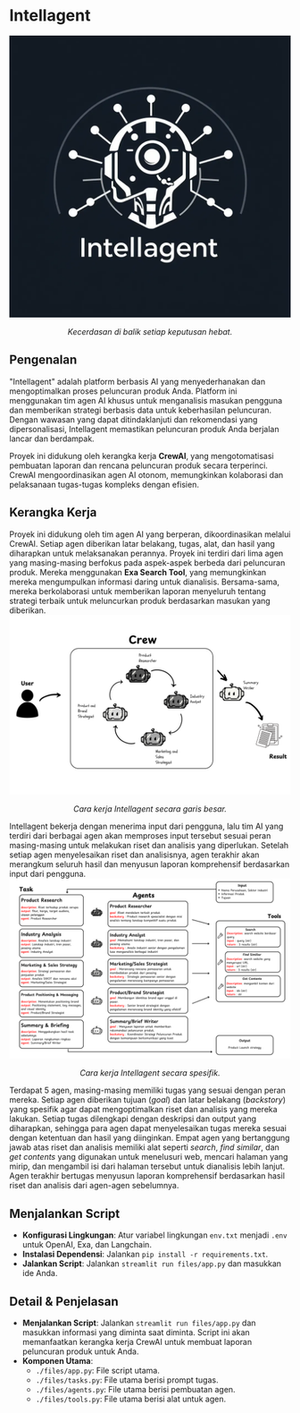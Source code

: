 # **Intellagent**

![Logo Intellagent](https://github.com/FTDS-assignment-bay/p2-final-project-ftds-018-hck-group-002/blob/main/images/logo-1.png)<br>
<p align="center" width="100%">
    <i>
    Kecerdasan di balik setiap keputusan hebat. </i><br>
</p>

## Pengenalan
"Intellagent" adalah platform berbasis AI yang menyederhanakan dan mengoptimalkan proses peluncuran produk Anda. Platform ini menggunakan tim agen AI khusus untuk menganalisis masukan pengguna dan memberikan strategi berbasis data untuk keberhasilan peluncuran. Dengan wawasan yang dapat ditindaklanjuti dan rekomendasi yang dipersonalisasi, Intellagent memastikan peluncuran produk Anda berjalan lancar dan berdampak.

Proyek ini didukung oleh kerangka kerja **CrewAI**, yang mengotomatisasi pembuatan laporan dan rencana peluncuran produk secara terperinci. CrewAI mengoordinasikan agen AI otonom, memungkinkan kolaborasi dan pelaksanaan tugas-tugas kompleks dengan efisien.

## Kerangka Kerja
Proyek ini didukung oleh tim agen AI yang berperan, dikoordinasikan melalui CrewAI. Setiap agen diberikan latar belakang, tugas, alat, dan hasil yang diharapkan untuk melaksanakan perannya. Proyek ini terdiri dari lima agen yang masing-masing berfokus pada aspek-aspek berbeda dari peluncuran produk. Mereka menggunakan **Exa Search Tool**, yang memungkinkan mereka mengumpulkan informasi daring untuk dianalisis. Bersama-sama, mereka berkolaborasi untuk memberikan laporan menyeluruh tentang strategi terbaik untuk meluncurkan produk berdasarkan masukan yang diberikan.
![Cara Kerja Intellagent](https://github.com/FTDS-assignment-bay/p2-final-project-ftds-018-hck-group-002/blob/main/images/Crew_general.png)<br>
<p align="center" width="100%">
    <i>
    Cara kerja Intellagent secara garis besar. </i><br>
</p>

Intellagent bekerja dengan menerima input dari pengguna, lalu tim AI yang terdiri dari berbagai agen akan memproses input tersebut sesuai peran masing-masing untuk melakukan riset dan analisis yang diperlukan. Setelah setiap agen menyelesaikan riset dan analisisnya, agen terakhir akan merangkum seluruh hasil dan menyusun laporan komprehensif berdasarkan input dari pengguna.
![Cara kerja Intellagent secara spesifik](https://github.com/FTDS-assignment-bay/p2-final-project-ftds-018-hck-group-002/blob/main/images/Crew_specific.png)<br>
<p align="center" width="100%">
    <i>
    Cara kerja Intellagent secara spesifik. </i><br>
</p>

Terdapat 5 agen, masing-masing memiliki tugas yang sesuai dengan peran mereka. Setiap agen diberikan tujuan (*goal*) dan latar belakang (*backstory*) yang spesifik agar dapat mengoptimalkan riset dan analisis yang mereka lakukan. Setiap tugas dilengkapi dengan deskripsi dan output yang diharapkan, sehingga para agen dapat menyelesaikan tugas mereka sesuai dengan ketentuan dan hasil yang diinginkan. Empat agen yang bertanggung jawab atas riset dan analisis memiliki alat seperti *search*, *find similar*, dan *get contents* yang digunakan untuk menelusuri web, mencari halaman yang mirip, dan mengambil isi dari halaman tersebut untuk dianalisis lebih lanjut. Agen terakhir bertugas menyusun laporan komprehensif berdasarkan hasil riset dan analisis dari agen-agen sebelumnya.

## Menjalankan Script
- **Konfigurasi Lingkungan**: Atur variabel lingkungan `env.txt` menjadi `.env` untuk OpenAI, Exa, dan Langchain.
- **Instalasi Dependensi**: Jalankan `pip install -r requirements.txt`.
- **Jalankan Script**: Jalankan `streamlit run files/app.py` dan masukkan ide Anda.

## Detail & Penjelasan
- **Menjalankan Script**: Jalankan `streamlit run files/app.py` dan masukkan informasi yang diminta saat diminta. Script ini akan memanfaatkan kerangka kerja CrewAI untuk membuat laporan peluncuran produk untuk Anda.
- **Komponen Utama**:
  - `./files/app.py`: File script utama.
  - `./files/tasks.py`: File utama berisi prompt tugas.
  - `./files/agents.py`: File utama berisi pembuatan agen.
  - `./files/tools.py`: File utama berisi alat untuk agen.
